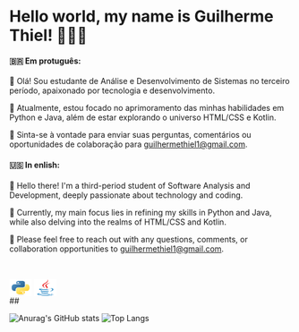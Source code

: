 # Hello world, my name is Guilherme Thiel! 🙋🏻‍♂️

#### 🇧🇷 Em protuguês:

📖 Olá! Sou estudante de Análise e Desenvolvimento de Sistemas no terceiro período, apaixonado por tecnologia e desenvolvimento.

💼 Atualmente, estou focado no aprimoramento das minhas habilidades em Python e Java, além de estar explorando o universo HTML/CSS e Kotlin. 

📧 Sinta-se à vontade para enviar suas perguntas, comentários ou oportunidades de colaboração para guilhermethiel1@gmail.com.

#### 🇺🇸 In enlish:

📖 Hello there! I'm a third-period student of Software Analysis and Development, deeply passionate about technology and coding. 

💼 Currently, my main focus lies in refining my skills in Python and Java, while also delving into the realms of HTML/CSS and Kotlin.

📧 Please feel free to reach out with any questions, comments, or collaboration opportunities to guilhermethiel1@gmail.com. 

## 

<div style="display: inline_block"><br>
  <img align="center" alt="Gui-Python" height="30" width="40" src="https://raw.githubusercontent.com/devicons/devicon/master/icons/python/python-original.svg">
  <img align="center" alt="Gui-Python" height="30" width="40" src="https://raw.githubusercontent.com/devicons/devicon/master/icons/java/java-original.svg">
</div>
##

![Anurag's GitHub stats](https://github-readme-stats.vercel.app/api?username=ThielG&theme=dark&show_icons=true)
![Top Langs](https://github-readme-stats.vercel.app/api/top-langs/?username=ThielG&theme=dark&layout=donut-vertical)
